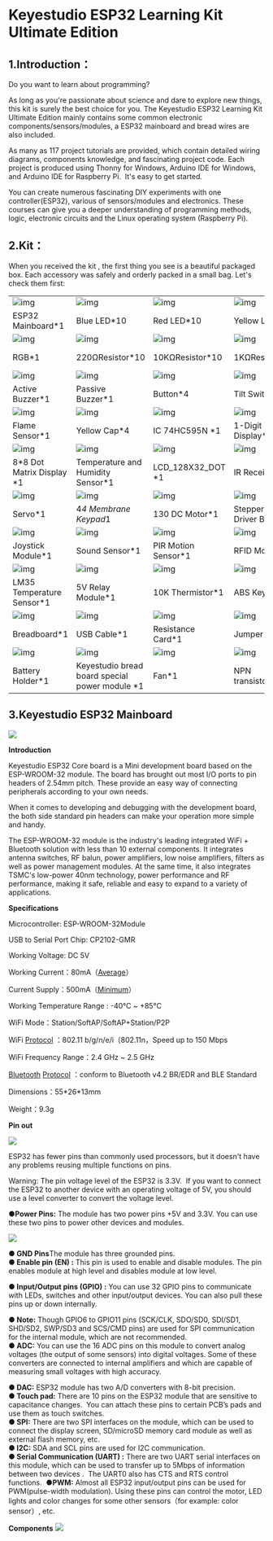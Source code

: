 
# **Keyestudio ESP32 Learning Kit Ultimate Edition**

## 1.Introduction：

Do you want to learn about programming?

As long as you're passionate about science and dare to explore new things, this kit is surely the best choice for you. The Keyestudio ESP32 Learning Kit Ultimate Edition mainly contains some common electronic components/sensors/modules, a ESP32 mainboard and bread wires are also included.

As many as 117 project tutorials are provided, which contain detailed wiring diagrams, components knowledge, and fascinating project code. Each project is produced using Thonny for Windows, Arduino IDE for Windows, and Arduino IDE for Raspberry Pi.  It's easy to get started.

You can create numerous fascinating DIY experiments with one controller(ESP32), various of sensors/modules and electronics. These courses can give you a deeper understanding of programming methods, logic, electronic circuits and the Linux operating system (Raspberry Pi).

## 2.Kit：

When you received the kit , the first thing you see is a beautiful packaged box. Each accessory was safely and orderly packed in a small bag. Let's check them first:

|                                           |                                                |                                          |                                           |                                           |
| ----------------------------------------- | ---------------------------------------------- | ---------------------------------------- | ----------------------------------------- | ----------------------------------------- |
| ![img](./media/wps1-1699507985370-5.png)  | ![img](./media/wps2-1699507985370-6.jpg)       | ![img](./media/wps3-1699507985371-7.jpg) | ![img](./media/wps4-1699507985371-8.jpg)  | ![img](./media/wps5-1699507985371-9.jpg)  |
| ESP32 Mainboard*1                         | Blue LED*10                                    | Red LED*10                               | Yellow LED*10                             | Green LED*10                              |
| ![img](./media/wps6-1699507985371-10.jpg) | ![img](./media/wps7-1699507985371-11.jpg)      | ![img](./media/wps8.jpg)                 | ![img](./media/wps9.jpg)                  | ![img](./media/wps10.jpg)                 |
| RGB*1                                     | 220ΩResistor*10                                | 10KΩResistor*10                          | 1KΩResistor*10                            | 10KΩ Potentiometer*1                      |
| ![img](./media/wps11.jpg)                 | ![img](./media/wps12.jpg)                      | ![img](./media/wps13.jpg)                | ![img](./media/wps14.jpg)                 | ![img](./media/wps15.jpg)                 |
| Active Buzzer*1                           | Passive Buzzer*1                               | Button*4                                 | Tilt Switch*1                             | Photoresistor*2                           |
| ![img](./media/wps16.jpg)                 | ![img](./media/wps17.jpg)                      | ![img](./media/wps18.jpg)                | ![img](./media/wps19.jpg)                 | ![img](./media/wps20.jpg)                 |
| Flame Sensor*1                            | Yellow Cap*4                                   | IC 74HC595N *1                           | 1-Digit Tube Display*1                    | 4-Digit Tube Display*1                    |
| ![img](./media/wps22.jpg)                 | ![img](./media/wps23.jpg)                      | ![img](./media/wps24.jpg)                | ![img](./media/wps26.jpg)                 | ![img](./media/wps27-1699507985346-3.jpg) |
| 8*8 Dot Matrix Display *1                 | Temperature and Humidity Sensor*1              | LCD_128X32_DOT *1                        | IR Receiver*1                             | IR Remote Controller*1                    |
| ![img](./media/wps28.jpg)                 | ![img](./media/wps29.jpg)                      | ![img](./media/wps30.jpg)                | ![img](./media/wps31.jpg)                 | ![img](./media/wps32.png)                 |
| Servo*1                                   | 4*4 Membrane Keypad*1                          | 130 DC Motor*1                           | Stepper Motor Driver Board*1              | Stepper Motor*1                           |
| ![img](./media/wps33.jpg)                 | ![img](./media/wps35.jpg)                      | ![img](./media/wps36.jpg)                | ![img](./media/wps39-1699507985347-4.png) | ![img](./media/wps40.png)                 |
| Joystick Module*1                         | Sound Sensor*1                                 | PIR Motion Sensor*1                      | RFID Module*1                             | Ultrasonic Sensor*1                       |
| ![img](./media/wps41.jpg)                 | ![img](./media/wps42.jpg)                      | ![img](./media/wps43.jpg)                | ![img](./media/wps44.jpg)                 | ![img](./media/wps45.jpg)                 |
| LM35 Temperature Sensor*1                 | 5V Relay Module*1                              | 10K Thermistor*1                         | ABS Key Chain*1                           | White Card*1                              |
| ![img](./media/wps46.jpg)                 | ![img](./media/wps47.jpg)                      | ![img](./media/wps48.jpg)                | ![img](./media/wps49.jpg)                 | ![img](./media/wps50.jpg)                 |
| Breadboard*1                              | USB Cable*1                                    | Resistance Card*1                        | Jumper Wire*30                            | M-F Dupont Wire40                         |
| ![img](./media/wps51.png)                 | ![img](./media/wps52.jpg)                      | ![img](./media/wps53.jpg)                | ![img](./media/wps54.jpg)                 | ![img](./media/wps55.jpg)                 |
| Battery Holder*1                          | Keyestudio bread board special power module *1 | Fan*1                                    | NPN transistor(S8050)*1                   | PNP transistor(S8550)*1                   |



## 3.Keyestudio ESP32 Mainboard

![](./media/image-20231109132848697.png)

**Introduction**

Keyestudio ESP32 Core board is a Mini development board based on the ESP-WROOM-32 module. The board has brought out most I/O ports to pin headers of 2.54mm pitch. These provide an easy way of connecting peripherals according to your own needs.

When it comes to developing and debugging with the development board, the both side standard pin headers can make your operation more simple and handy.

The ESP-WROOM-32 module is the industry's leading integrated WiFi + Bluetooth solution with less than 10 external components. It integrates antenna switches, RF balun, power amplifiers, low noise amplifiers, filters as well as power management modules. At the same time, it also integrates TSMC's low-power 40nm technology, power performance and RF performance, making it safe, reliable and easy to expand to a variety of applications.  

**Specifications**

Microcontroller: ESP-WROOM-32Module

USB to Serial Port Chip: CP2102-GMR

Working Voltage: DC 5V

Working Current：80mA（[Average](C:/Users/NINGMEI/AppData/Local/youdao/dict/Application/8.10.7.0/resultui/html/index.html#/javascript:;)）

Current Supply：500mA（[Minimum](C:/Users/NINGMEI/AppData/Local/youdao/dict/Application/8.10.7.0/resultui/html/index.html#/javascript:;)）

Working Temperature Range : -40°C \~ +85°C

WiFi Mode：Station/SoftAP/SoftAP+Station/P2P

WiFi [Protocol](C:/Users/NINGMEI/AppData/Local/youdao/dict/Application/8.10.7.0/resultui/html/index.html#/javascript:;) ：802.11 b/g/n/e/i（802.11n，Speed up to 150 Mbps

WiFi Frequency Range：2.4 GHz \~ 2.5 GHz

[Bluetooth](C:/Users/NINGMEI/AppData/Local/youdao/dict/Application/8.10.7.0/resultui/html/index.html#/javascript:;) [Protocol](C:/Users/NINGMEI/AppData/Local/youdao/dict/Application/8.10.7.0/resultui/html/index.html#/javascript:;) ：conform to Bluetooth v4.2 BR/EDR and BLE Standard

Dimensions：55\*26\*13mm

Weight：9.3g

**Pin out**

![](media/faad4453ca14a342def16fdc3d46ef79.png)

ESP32 has fewer pins than commonly used processors, but it doesn't have any problems reusing multiple functions on pins.    

Warning: The pin voltage level of the ESP32 is 3.3V.  If you want to connect the ESP32 to another device with an operating voltage of 5V, you should use a level converter to convert the voltage level.  

**●Power Pins:** The module has two power pins +5V and 3.3V. You can use these two pins to power other devices and modules. 

![](media/2a90758b3a2e998d7af545fdbb432f08.png)

**● GND Pins**The module has three grounded pins.  
**● Enable pin (EN) :** This pin is used to enable and disable modules. The pin enables module at high level and disables module at low level.  

**● Input/Output pins (GPIO) :** You can use 32 GPIO pins to communicate with LEDs, switches and other input/output devices. You can also pull these pins up or down internally.  

**● Note:** Though GPIO6 to GPIO11 pins (SCK/CLK, SDO/SD0, SDI/SD1, SHD/SD2, SWP/SD3 and SCS/CMD pins) are used for SPI communication for the internal module, which are not recommended.    
**● ADC:** You can use the 16 ADC pins on this module to convert analog voltages (the output of some sensors) into digital voltages. Some of these converters are connected to internal amplifiers and which are capable of measuring small voltages with high accuracy.

**● DAC:** ESP32 module has two A/D converters with 8-bit precision.  
**● Touch pad:** There are 10 pins on the ESP32 module that are sensitive to capacitance changes.  You can attach these pins to certain PCB’s pads and use them as touch switches.   
**● SPI:** There are two SPI interfaces on the module, which can be used to connect the display screen, SD/microSD memory card module as well as external flash memory, etc.  
**● I2C:** SDA and SCL pins are used for I2C communication.    
**● Serial Communication (UART) :** There are two UART serial interfaces on this module, which can be used to transfer up to 5Mbps of information between two devices .  The UART0 also has CTS and RTS control functions. 
**●PWM:** Almost all ESP32 input/output pins can be used for PWM(pulse-width modulation). Using these pins can control the motor, LED lights and color changes for some other sensors（for example: color sensor）, etc.  

**Components**
![](media/4e99a4f953b9ede17b5c135232ddb476.png)
